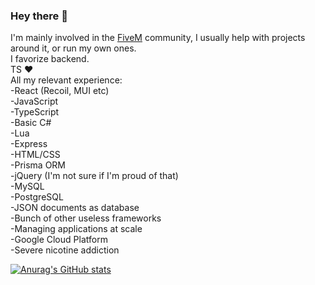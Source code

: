 ### Hey there 👋
I'm mainly involved in the [FiveM](https://github.com/citizenfx/fivem) community, I usually help with projects around it, or run my own ones. <br>
I favorize backend. <br>
TS ❤ <br>
All my relevant experience: <br>
-React (Recoil, MUI etc)<br>
-JavaScript <br>
-TypeScript <br>
-Basic C# <br>
-Lua <br>
-Express <br>
-HTML/CSS <br>
-Prisma ORM <br>
-jQuery (I'm not sure if I'm proud of that) <br>
-MySQL <br>
-PostgreSQL <br>
-JSON documents as database <br>
-Bunch of other useless frameworks <br>
-Managing applications at scale <br>
-Google Cloud Platform<br>
-Severe nicotine addiction <br>

[![Anurag's GitHub stats](https://github-readme-stats.vercel.app/api?username=wowjeeez&count_private=true&show_icons=true&theme=radical)](https://github.com/anuraghazra/github-readme-stats) <br>
